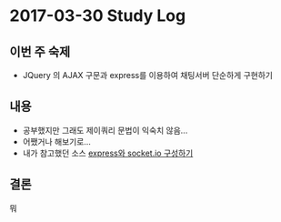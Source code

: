 # 2017-03-30 Study Log

## 이번 주 숙제
* JQuery 의 AJAX 구문과 express를 이용하여 채팅서버 단순하게 구현하기

## 내용
* 공부했지만 그래도 제이쿼리 문법이 익숙치 않음...
* 어쨌거나 해보기로...
* 내가 참고했던 소스 [express와 socket.io 구성하기](http://www.tutorialbook.co.kr/entry/NodeJS-에서-Express-설치-및-시작하기)


## 결론
뭐
